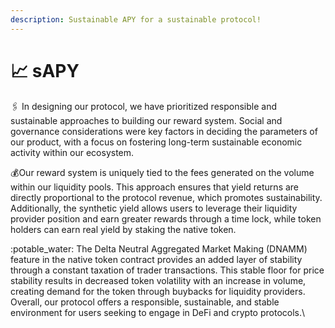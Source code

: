 ```yaml
---
description: Sustainable APY for a sustainable protocol!
---
```


# 📈 sAPY

:paperclips: In designing our protocol, we have prioritized responsible and sustainable approaches to building our reward system. Social and governance considerations were key factors in deciding the parameters of our product, with a focus on fostering long-term sustainable economic activity within our ecosystem.

:moneybag:Our reward system is uniquely tied to the fees generated on the volume within our liquidity pools. This approach ensures that yield returns are directly proportional to the protocol revenue, which promotes sustainability. Additionally, the synthetic yield allows users to leverage their liquidity provider position and earn greater rewards through a time lock, while token holders can earn real yield by staking the native token.

:potable\_water: The Delta Neutral Aggregated Market Making (DNAMM) feature in the native token contract provides an added layer of stability through a constant taxation of trader transactions. This stable floor for price stability results in decreased token volatility with an increase in volume, creating demand for the token through buybacks for liquidity providers. Overall, our protocol offers a responsible, sustainable, and stable environment for users seeking to engage in DeFi and crypto protocols.\
